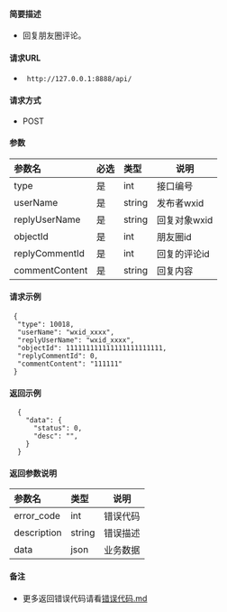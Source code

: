 
#### 简要描述

- 回复朋友圈评论。

#### 请求URL
- ` http://127.0.0.1:8888/api/`
  
#### 请求方式
- POST 

#### 参数

| 参数名            | 必选 | 类型     | 说明       |   
|:---------------|:---|:-------|----------|   
| type           | 是  | int    | 接口编号     |   
| userName       | 是  | string | 发布者wxid  |   
| replyUserName  | 是  | string | 回复对象wxid |   
| objectId       | 是  | int    | 朋友圈id    |   
| replyCommentId | 是  | int    | 回复的评论id  |   
| commentContent | 是  | string | 回复内容     |   

#### 请求示例

```
 {
  "type": 10018,
  "userName": "wxid_xxxx",
  "replyUserName": "wxid_xxxx",
  "objectId": 111111111111111111111111,
  "replyCommentId": 0,
  "commentContent": "111111"
 } 
```

#### 返回示例 

``` 
  {
    "data": {
      "status": 0,
      "desc": "",
    }
  }
```

#### 返回参数说明 

| 参数名         | 类型     | 说明   |   
|:------------|:-------|------|   
| error_code  | int    | 错误代码 |   
| description | string | 错误描述 |   
| data        | json   | 业务数据 |   

#### 备注 

- 更多返回错误代码请看[错误代码.md](../错误代码.md)







